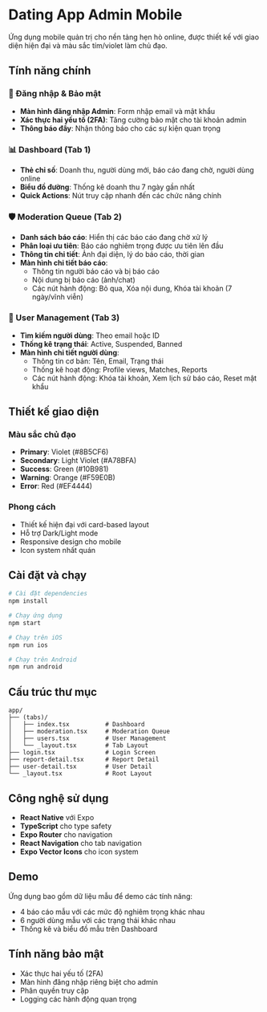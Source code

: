 # Dating App Admin Mobile

Ứng dụng mobile quản trị cho nền tảng hẹn hò online, được thiết kế với giao diện hiện đại và màu sắc tím/violet làm chủ đạo.

## Tính năng chính

### 🔐 Đăng nhập & Bảo mật
- **Màn hình đăng nhập Admin**: Form nhập email và mật khẩu
- **Xác thực hai yếu tố (2FA)**: Tăng cường bảo mật cho tài khoản admin
- **Thông báo đẩy**: Nhận thông báo cho các sự kiện quan trọng

### 📊 Dashboard (Tab 1)
- **Thẻ chỉ số**: Doanh thu, người dùng mới, báo cáo đang chờ, người dùng online
- **Biểu đồ đường**: Thống kê doanh thu 7 ngày gần nhất
- **Quick Actions**: Nút truy cập nhanh đến các chức năng chính

### 🛡️ Moderation Queue (Tab 2)
- **Danh sách báo cáo**: Hiển thị các báo cáo đang chờ xử lý
- **Phân loại ưu tiên**: Báo cáo nghiêm trọng được ưu tiên lên đầu
- **Thông tin chi tiết**: Ảnh đại diện, lý do báo cáo, thời gian
- **Màn hình chi tiết báo cáo**: 
  - Thông tin người báo cáo và bị báo cáo
  - Nội dung bị báo cáo (ảnh/chat)
  - Các nút hành động: Bỏ qua, Xóa nội dung, Khóa tài khoản (7 ngày/vĩnh viễn)

### 👥 User Management (Tab 3)
- **Tìm kiếm người dùng**: Theo email hoặc ID
- **Thống kê trạng thái**: Active, Suspended, Banned
- **Màn hình chi tiết người dùng**:
  - Thông tin cơ bản: Tên, Email, Trạng thái
  - Thống kê hoạt động: Profile views, Matches, Reports
  - Các nút hành động: Khóa tài khoản, Xem lịch sử báo cáo, Reset mật khẩu

## Thiết kế giao diện

### Màu sắc chủ đạo
- **Primary**: Violet (#8B5CF6)
- **Secondary**: Light Violet (#A78BFA)
- **Success**: Green (#10B981)
- **Warning**: Orange (#F59E0B)
- **Error**: Red (#EF4444)

### Phong cách
- Thiết kế hiện đại với card-based layout
- Hỗ trợ Dark/Light mode
- Responsive design cho mobile
- Icon system nhất quán

## Cài đặt và chạy

```bash
# Cài đặt dependencies
npm install

# Chạy ứng dụng
npm start

# Chạy trên iOS
npm run ios

# Chạy trên Android
npm run android
```

## Cấu trúc thư mục

```
app/
├── (tabs)/
│   ├── index.tsx          # Dashboard
│   ├── moderation.tsx     # Moderation Queue
│   ├── users.tsx          # User Management
│   └── _layout.tsx        # Tab Layout
├── login.tsx              # Login Screen
├── report-detail.tsx      # Report Detail
├── user-detail.tsx        # User Detail
└── _layout.tsx            # Root Layout
```

## Công nghệ sử dụng

- **React Native** với Expo
- **TypeScript** cho type safety
- **Expo Router** cho navigation
- **React Navigation** cho tab navigation
- **Expo Vector Icons** cho icon system

## Demo

Ứng dụng bao gồm dữ liệu mẫu để demo các tính năng:
- 4 báo cáo mẫu với các mức độ nghiêm trọng khác nhau
- 6 người dùng mẫu với các trạng thái khác nhau
- Thống kê và biểu đồ mẫu trên Dashboard

## Tính năng bảo mật

- Xác thực hai yếu tố (2FA)
- Màn hình đăng nhập riêng biệt cho admin
- Phân quyền truy cập
- Logging các hành động quan trọng
